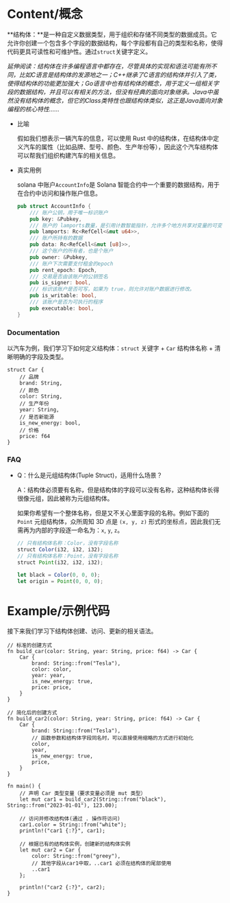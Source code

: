 # Content/概念

**结构体：**是一种自定义数据类型，用于组织和存储不同类型的数据成员。它允许你创建一个包含多个字段的数据结构，每个字段都有自己的类型和名称，使得代码更具可读性和可维护性。通过`struct`关键字定义。

*延伸阅读：结构体在许多编程语言中都存在，尽管具体的实现和语法可能有所不同，比如C语言是结构体的发源地之一；C++继承了C语言的结构体并引入了类，使得结构体的功能更加强大；Go语言中也有结构体的概念，用于定义一组相关字段的数据结构，并且可以有相关的方法，但没有经典的面向对象继承。Java中虽然没有结构体的概念，但它的Class类特性也跟结构体类似，这正是Java面向对象编程的核心特性……*

- 比喻
    
    假如我们想表示一辆汽车的信息，可以使用 Rust 中的结构体，在结构体中定义汽车的属性（比如品牌、型号、颜色、生产年份等），因此这个汽车结构体可以帮我们组织构建汽车的相关信息。
    
- 真实用例
    
    solana 中账户`AccountInfo`是 Solana 智能合约中一个重要的数据结构，用于在合约中访问和操作账户信息。
    
    ```rust
    pub struct AccountInfo {
        /// 账户公钥，用于唯一标识账户
        pub key: &Pubkey,
        /// 账户的 lamports数量，是引用计数智能指针，允许多个地方共享对变量的可变引用
        pub lamports: Rc<RefCell<&mut u64>>,
        /// 账户所持有的数据
        pub data: Rc<RefCell<&mut [u8]>>,
        /// 这个账户的所有者，也是个账户
        pub owner: &Pubkey,
        /// 账户下次需要支付租金的epoch
        pub rent_epoch: Epoch,
        /// 交易是否由该账户的公钥签名
        pub is_signer: bool,
        /// 标识该账户是否可写，如果为 true，则允许对账户数据进行修改。
        pub is_writable: bool,
        /// 该账户是否为可执行的程序
        pub executable: bool,
    }
    ```
    

### Documentation

以汽车为例，我们学习下如何定义结构体：`struct` 关键字 + `Car` 结构体名称 + 清晰明确的字段及类型。

```solidity
struct Car {
    // 品牌
    brand: String,
    // 颜色
    color: String,
    // 生产年份
    year: String,
    // 是否新能源
    is_new_energy: bool,
    // 价格
    price: f64
}
```

### FAQ

- Q：什么是元组结构体(Tuple Struct)，适用什么场景？
    
    A：结构体必须要有名称，但是结构体的字段可以没有名称，这种结构体长得很像元组，因此被称为元组结构体。
    
    如果你希望有一个整体名称，但是又不关心里面字段的名称。例如下面的 `Point` 元组结构体，众所周知 3D 点是 `(x, y, z)` 形式的坐标点，因此我们无需再为内部的字段逐一命名为：`x`, `y`, `z`。
    
    ```jsx
    // 只有结构体名称：Color，没有字段名称
    struct Color(i32, i32, i32);
    // 只有结构体名称：Point，没有字段名称
    struct Point(i32, i32, i32);
    
    let black = Color(0, 0, 0);
    let origin = Point(0, 0, 0);
    ```
    

# Example/示例代码

接下来我们学习下结构体创建、访问、更新的相关语法。

```solidity
// 标准的创建方式
fn build_car(color: String, year: String, price: f64) -> Car {
    Car {
        brand: String::from("Tesla"),
        color: color,
        year: year,
        is_new_energy: true,
        price: price,
    }
}

// 简化后的创建方式
fn build_car2(color: String, year: String, price: f64) -> Car {
    Car {
        brand: String::from("Tesla"),
        // 函数参数和结构体字段同名时，可以直接使用缩略的方式进行初始化
        color,
        year,
        is_new_energy: true,
        price,
    }
}

fn main() {
    // 声明 Car 类型变量（要求变量必须是 mut 类型）
    let mut car1 = build_car2(String::from("black"), String::from("2023-01-01"), 123.00);

    // 访问并修改结构体(通过 . 操作符访问)
    car1.color = String::from("white");
    println!("car1 {:?}", car1);

    // 根据已有的结构体实例，创建新的结构体实例
    let mut car2 = Car {
        color: String::from("greey"),
        // 其他字段从car1中取，..car1 必须在结构体的尾部使用
        ..car1
    };

    println!("car2 {:?}", car2);
}
```